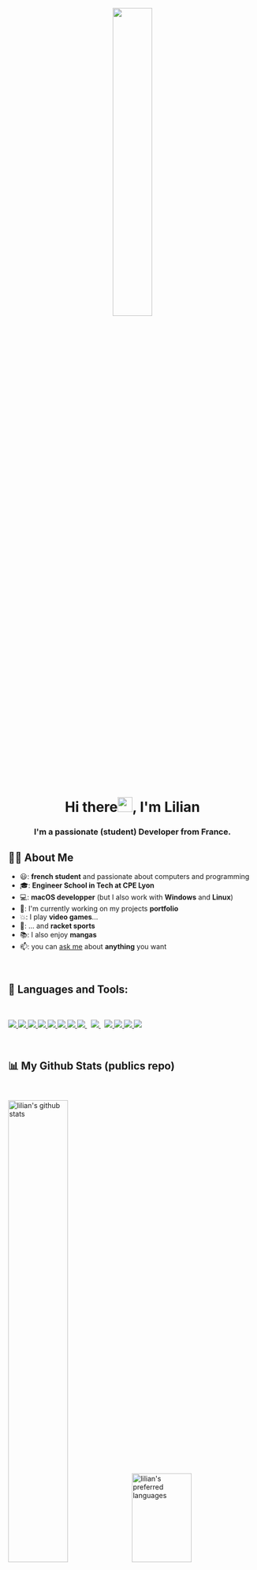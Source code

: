 <p align="center">
    <a href="#"><img width="40%" height="auto" src="https://i.imgur.com/VUdtODV.jpeg" /></a>
</p>

<h1 align="center">Hi there<img src="https://raw.githubusercontent.com/MartinHeinz/MartinHeinz/master/wave.gif" width="30px">, I'm Lilian</h1>
<h3 align="center">I'm a passionate (student) Developer from France.</h3>

## 🙋‍♂️ About Me 

- 😃: **french student** and passionate about computers and programming 
- 🎓: **Engineer School in Tech at CPE Lyon**
- 💻: **macOS developper** (but I also work with **Windows** and **Linux**)
- 🌱: I'm currently working on my projects **portfolio**
- 💥: I play **video games**... 
- 🎾: ... and **racket sports**
- 📚: I also enjoy **mangas**  
- 📫: you can [ask me](mailto:contact@lilian-andres.fr) about **anything** you want

<br>

## 🚀 Languages and Tools:

<br>

<p align="left"> 
    <a href="https://www.java.com" target="_blank"> <img src="https://img.icons8.com/color/48/000000/java-coffee-cup-logo.png"/> </a>
    <a href="https://reactjs.org/" target="_blank"> <img src="https://img.icons8.com/color/48/000000/react-native.png"/> </a>
    <a href="https://developer.mozilla.org/en-US/docs/Web/JavaScript" target="_blank"> <img src="https://img.icons8.com/color/48/000000/javascript.png"/> </a> 
    <a href="https://www.w3.org/html/" target="_blank"> <img src="https://img.icons8.com/color/48/000000/html-5.png"/> </a> 
    <a href="https://www.w3schools.com/css/" target="_blank"> <img src="https://img.icons8.com/color/48/000000/css3.png"/> </a> 
    <a href="https://getbootstrap.com" target="_blank"> <img src="https://img.icons8.com/color/48/000000/bootstrap.png"/> </a> 
    <a href="https://www.python.org" target="_blank"> <img src="https://img.icons8.com/color/48/000000/python.png"/> </a> 
    <a style="padding-right:8px;" href="https://nodejs.org" target="_blank"> <img src="https://img.icons8.com/color/48/000000/nodejs.png"/> </a> 
    <a style="padding-right:8px;" href="https://www.mysql.com/" target="_blank"> <img src="https://img.icons8.com/fluent/50/000000/mysql-logo.png"/> </a>
    <a href="https://git-scm.com/" target="_blank"> <img src="https://img.icons8.com/color/48/000000/git.png"/> </a> 
    <a href="https://www.ubuntu-fr.org/" target="_blank"> <img src="https://img.icons8.com/color/48/000000/linux.png"/> </a>
    <a href="https://www.microsoft.com/fr-fr/software-download/windows10" target="_blank"> <img src="https://img.icons8.com/color/48/000000/windows-10.png"/> </a>
    <a href="#" target="_blank"> <img src="https://img.icons8.com/color/48/000000/console.png"/> </a>
</p>

<br>

## 📊 My Github Stats (publics repo)

<br>

<p float="left">
  <img src="https://github-readme-stats.vercel.app/api?username=LilianAndres&hide_border=true&show_icons=true&bg_color=30,0ff1ce,904e95&title_color=fff&text_color=fff&icon_color=fff&include_all_commits=true" alt="lilian's github stats" width="49%">
<img src="https://github-readme-stats.vercel.app/api/top-langs?username=LilianAndres&hide_border=true&show_icons=true&bg_color=30,0ff1ce,904e95&title_color=fff&text_color=fff&icon_color=fff&layout=compact" alt="lilian's preferred languages" width="49%" height="180">
</p>

*NOTE: Top languages does not indicate my skill level or something like that, it's a github metric of which languages i have the most code on github.*

### 🔨: Recent activities

<!--START_SECTION:activity-->
1. 🎉 Merged PR [#15](https://github.com/crab-chilling/Krabbenkuhlen/pull/15) in [crab-chilling/Krabbenkuhlen](https://github.com/crab-chilling/Krabbenkuhlen)
<!--END_SECTION:activity-->

<br>

<!--START_SECTION:waka-->
![Code Time](http://img.shields.io/badge/Code%20Time-255%20hrs%2014%20mins-blue)

📊 **This Week I Spent My Time On** 

```text
💬 Programming Languages: 
No Activity Tracked This Week

🔥 Editors: 
No Activity Tracked This Week

💻 Operating System: 
No Activity Tracked This Week
```


 Last Updated on 08/06/2025 16:24:16 UTC
<!--END_SECTION:waka-->

<br>

## ❤ Views and Followers
<a href="https://github.com/Meghna-DAS/github-profile-views-counter">
    <img src="https://komarev.com/ghpvc/?username=LilianAndres">
</a>
<a href="https://github.com/LilianAndres?tab=followers"><img src="https://img.shields.io/github/followers/LilianAndres?label=Followers&style=social" alt="GitHub Badge"></a>

